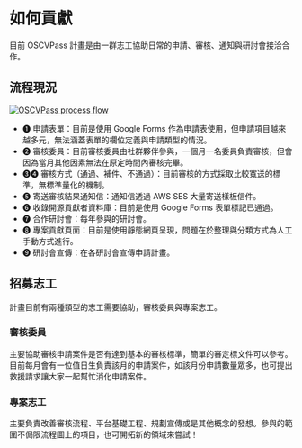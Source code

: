 # 如何貢獻

目前 OSCVPass 計畫是由一群志工協助日常的申請、審核、通知與研討會接洽合作。

<!-- toc -->
## 流程現況

[![OSCVPass process flow](https://oscvpass.ocf.tw/img/oscvpass.svg)](https://oscvpass.ocf.tw/img/oscvpass.svg)

- ➊ 申請表單：目前是使用 Google Forms 作為申請表使用，但申請項目越來越多元，無法涵蓋表單的欄位定義與申請類型的情況。
- ➋ 審核委員：目前審核委員由社群夥伴參與，一個月一名委員負責審核，但會因為當月其他因素無法在原定時間內審核完畢。
- ➌➍ 審核方式（通過、補件、不通過）：目前審核的方式採取比較寬送的標準，無標準量化的機制。
- ➎ 寄送審核結果通知信：通知信透過 AWS SES 大量寄送樣板信件。
- ➏ 收錄開源貢獻者資料庫：目前是使用 Google Forms 表單標記已通過。
- ➐ 合作研討會：每年參與的研討會。
- ➑ 專案貢獻頁面：目前是使用靜態網頁呈現，問題在於整理與分類方式為人工手動方式進行。
- ➒ 研討會宣傳：在各研討會宣傳申請計畫。

## 招募志工

計畫目前有兩種類型的志工需要協助，審核委員與專案志工。

### 審核委員

主要協助審核申請案件是否有達到基本的審核標準，簡單的審定標文件可以參考。目前每月會有一位值日生負責該月的申請案件，如該月份申請數量眾多，也可提出救援請求讓大家一起幫忙消化申請案件。

### 專案志工

主要負責改善審核流程、平台基礎工程、規劃宣傳或是其他概念的發想。參與的範圍不侷限流程圖上的項目，也可開拓新的領域來嘗試！
